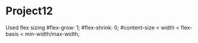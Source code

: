 # Project12
Used flex sizing
#flex-grow: 1; 
#flex-shrink: 0;
#content-size < width < flex-basis < min-width/max-width;
